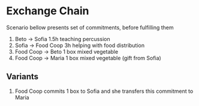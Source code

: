 # Exchange Chain

Scenario bellow presents set of commitments, before fulfilling them

1. Beto -> Sofia 1.5h teaching percussion
2. Sofia -> Food Coop 3h helping with food distribution
3. Food Coop -> Beto 1 box mixed vegetable
4. Food Coop -> Maria 1 box mixed vegetable (gift from Sofia)

## Variants
1. Food Coop commits 1 box to Sofia and she transfers this commitment to Maria
